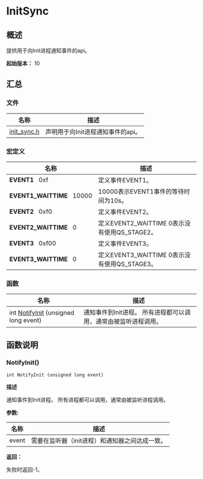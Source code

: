 # InitSync


## 概述

提供用于向Init进程通知事件的api。

**起始版本：** 10


## 汇总


### 文件

| 名称 | 描述 | 
| -------- | -------- |
| [init_sync.h](init__sync_8h.md) | 声明用于向Init进程通知事件的api。 | 


### 宏定义

| 名称 | 描述 | 
| -------- | -------- |
| **EVENT1**&nbsp;&nbsp;&nbsp;0xf | 定义事件EVENT1。 | 
| **EVENT1_WAITTIME**&nbsp;&nbsp;&nbsp;10000 | 10000表示EVENT1事件的等待时间为10s。 | 
| **EVENT2**&nbsp;&nbsp;&nbsp;0xf0 | 定义事件EVENT2。 | 
| **EVENT2_WAITTIME**&nbsp;&nbsp;&nbsp;0 | 定义EVENT2_WAITTIME 0表示没有使用QS_STAGE2。 | 
| **EVENT3**&nbsp;&nbsp;&nbsp;0xf00 | 定义事件EVENT3。 | 
| **EVENT3_WAITTIME**&nbsp;&nbsp;&nbsp;0 | 定义EVENT3_WAITTIME 0表示没有使用QS_STAGE3。 | 


### 函数

| 名称 | 描述 | 
| -------- | -------- |
| int [NotifyInit](#notifyinit) (unsigned long event) | 通知事件到Init进程。 所有进程都可以调用，通常由被监听进程调用。 | 


## 函数说明


### NotifyInit()

```
int NotifyInit (unsigned long event)
```

**描述**

通知事件到Init进程。 所有进程都可以调用，通常由被监听进程调用。

**参数:**

| 名称 | 描述 | 
| -------- | -------- |
| event | 需要在监听器（init进程）和通知器之间达成一致。 | 

**返回：**

失败时返回-1。

